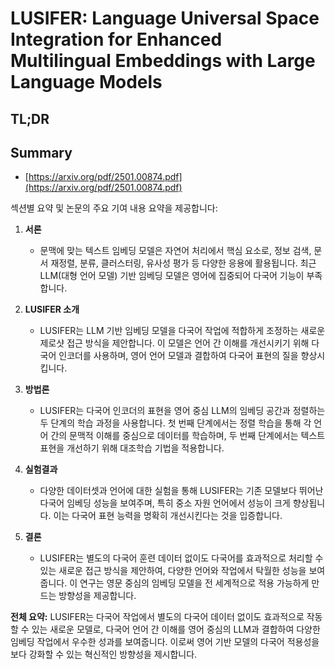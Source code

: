 # LUSIFER: Language Universal Space Integration for Enhanced Multilingual Embeddings with Large Language Models
## TL;DR
## Summary
- [https://arxiv.org/pdf/2501.00874.pdf](https://arxiv.org/pdf/2501.00874.pdf)

섹션별 요약 및 논문의 주요 기여 내용 요약을 제공합니다:

1. **서론**
   - 문맥에 맞는 텍스트 임베딩 모델은 자연어 처리에서 핵심 요소로, 정보 검색, 문서 재정렬, 분류, 클러스터링, 유사성 평가 등 다양한 응용에 활용됩니다. 최근 LLM(대형 언어 모델) 기반 임베딩 모델은 영어에 집중되어 다국어 기능이 부족합니다.

2. **LUSIFER 소개**
   - LUSIFER는 LLM 기반 임베딩 모델을 다국어 작업에 적합하게 조정하는 새로운 제로샷 접근 방식을 제안합니다. 이 모델은 언어 간 이해를 개선시키기 위해 다국어 인코더를 사용하며, 영어 언어 모델과 결합하여 다국어 표현의 질을 향상시킵니다.

3. **방법론**
   - LUSIFER는 다국어 인코더의 표현을 영어 중심 LLM의 임베딩 공간과 정렬하는 두 단계의 학습 과정을 사용합니다. 첫 번째 단계에서는 정렬 학습을 통해 각 언어 간의 문맥적 이해를 중심으로 데이터를 학습하며, 두 번째 단계에서는 텍스트 표현을 개선하기 위해 대조학습 기법을 적용합니다.

4. **실험결과**
   - 다양한 데이터셋과 언어에 대한 실험을 통해 LUSIFER는 기존 모델보다 뛰어난 다국어 임베딩 성능을 보여주며, 특히 중소 자원 언어에서 성능이 크게 향상됩니다. 이는 다국어 표현 능력을 명확히 개선시킨다는 것을 입증합니다.

5. **결론**
   - LUSIFER는 별도의 다국어 훈련 데이터 없이도 다국어를 효과적으로 처리할 수 있는 새로운 접근 방식을 제안하여, 다양한 언어와 작업에서 탁월한 성능을 보여줍니다. 이 연구는 영문 중심의 임베딩 모델을 전 세계적으로 적용 가능하게 만드는 방향성을 제공합니다.

**전체 요약:**
LUSIFER는 다국어 작업에서 별도의 다국어 데이터 없이도 효과적으로 작동할 수 있는 새로운 모델로, 다국어 언어 간 이해를 영어 중심의 LLM과 결합하여 다양한 임베딩 작업에서 우수한 성과를 보여줍니다. 이로써 영어 기반 모델의 다국어 적용성을 보다 강화할 수 있는 혁신적인 방향성을 제시합니다.